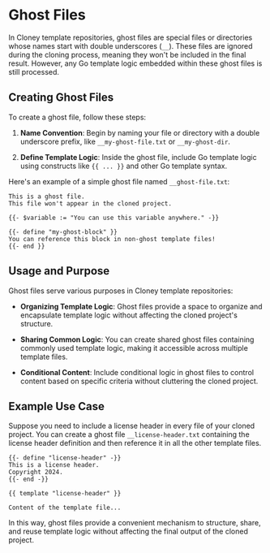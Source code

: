 # Ghost Files

In Cloney template repositories, ghost files are special files or directories whose names start with double underscores (`__`). These files are ignored during the cloning process, meaning they won't be included in the final result. However, any Go template logic embedded within these ghost files is still processed.

## Creating Ghost Files

To create a ghost file, follow these steps:

1. **Name Convention**: Begin by naming your file or directory with a double underscore prefix, like `__my-ghost-file.txt` or `__my-ghost-dir`.

2. **Define Template Logic**: Inside the ghost file, include Go template logic using constructs like `{{ ... }}` and other Go template syntax.

Here's an example of a simple ghost file named `__ghost-file.txt`:

```plaintext title="__ghost-file.txt"
This is a ghost file.
This file won't appear in the cloned project.

{{- $variable := "You can use this variable anywhere." -}}

{{- define "my-ghost-block" }}
You can reference this block in non-ghost template files!
{{- end }}
```

## Usage and Purpose

Ghost files serve various purposes in Cloney template repositories:

- **Organizing Template Logic**: Ghost files provide a space to organize and encapsulate template logic without affecting the cloned project's structure.

- **Sharing Common Logic**: You can create shared ghost files containing commonly used template logic, making it accessible across multiple template files.

- **Conditional Content**: Include conditional logic in ghost files to control content based on specific criteria without cluttering the cloned project.

## Example Use Case

Suppose you need to include a license header in every file of your cloned project. You can create a ghost file `__license-header.txt` containing the license header definition and then reference it in all the other template files.

```plaintext title="__license-header.txt" hl_lines="1-4"
{{- define "license-header" -}}
This is a license header.
Copyright 2024.
{{- end -}}
```

```plaintext title="template-file.txt" hl_lines="1"
{{ template "license-header" }}

Content of the template file...
```

In this way, ghost files provide a convenient mechanism to structure, share, and reuse template logic without affecting the final output of the cloned project.
